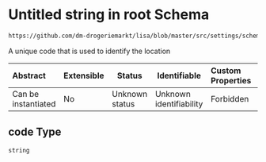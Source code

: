 # Untitled string in root Schema

```txt
https://github.com/dm-drogeriemarkt/lisa/blob/master/src/settings/schema.json#/properties/locations/items/properties/code
```

A unique code that is used to identify the location


| Abstract            | Extensible | Status         | Identifiable            | Custom Properties | Additional Properties | Access Restrictions | Defined In                                                                               |
| :------------------ | ---------- | -------------- | ----------------------- | :---------------- | --------------------- | ------------------- | ---------------------------------------------------------------------------------------- |
| Can be instantiated | No         | Unknown status | Unknown identifiability | Forbidden         | Allowed               | none                | [settings.schema.json\*](../../src/settings/settings.schema.json "open original schema") |

## code Type

`string`
